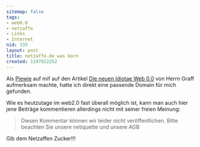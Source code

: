 ```yaml
---
sitemap: false
tags:
- web0.0
- netzaffe
- Links
- Internet
nid: 335
layout: post
title: netzaffe.de was born
created: 1197922252
---
```

<p>Als <a href="http://www.linux-piewie.de.tf">Piewie</a> auf mif auf den Artikel <a href="http://www.sueddeutsche.de/computer/artikel/211/146869/">Die neuen Idiotae Web 0.0</a> von Herrn Graff aufmerksam machte, hatte ich direkt eine passende Domain f&uuml;r mich gefunden. </p>
<p>Wie es heutzutage im web2.0 fast &uuml;berall m&ouml;glich ist, kann man auch hier jene Beitr&auml;ge kommentieren allerdings nicht mit seiner freien Meinung:</p>  
<blockquote>
Diesen Kommentar k&ouml;nnen wir leider nicht ver&ouml;ffentlichen. Bitte beachten Sie unsere netiquette und unsere AGB
</blockquote>
<p>Gib dem Netzaffen Zucker!!!</p><!--break-->
